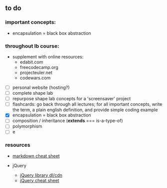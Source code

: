 ## to do

### important concepts:
* encapsulation = black box abstraction

### throughout Ib course:
* supplement with online resources:
    * edabit.com
    * freecodecamp.org
    * projecteuler.net
    * codewars.com
    
- [ ] personal website (hosting?)
- [ ] complete shape lab
- [ ] repurpose shape lab concepts for a 'screensaver' project
- [ ] flashcards: go back through all lectures; for all important concepts, write the term, a plain english definition, and provide simple coding example
- [x] encapsulation = black box abstraction
- [ ] composition / inheritance (__extends__ === is-a-type-of)
- [ ] polymorphism
- [ ] e

### resources
* [markdown cheat sheet](https://github.com/adam-p/markdown-here/wiki/Markdown-Cheatsheet)

* jQuery
    * [jQuery library dl/cdn](code.jquery.com)
    * [jQuery cheat sheet](https://oscarotero.com/jquery/)